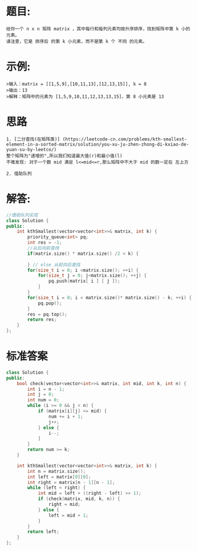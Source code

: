 # 题目:
    给你一个 n x n 矩阵 matrix ，其中每行和每列元素均按升序排序，找到矩阵中第 k 小的元素。
    请注意，它是 排序后 的第 k 小元素，而不是第 k 个 不同 的元素。
# 示例:
    >输入：matrix = [[1,5,9],[10,11,13],[12,13,15]], k = 8
    >输出：13
    >解释：矩阵中的元素为 [1,5,9,10,11,12,13,13,15]，第 8 小元素是 13  


# 思路
    1. [二分查找(在矩阵类)] (https://leetcode-cn.com/problems/kth-smallest-element-in-a-sorted-matrix/solution/you-xu-ju-zhen-zhong-di-kxiao-de-yuan-su-by-leetco/)
    整个矩阵为"递增的",所以我们知道最大值(r)和最小值(l)
    不难发现: 对于一个数 mid 满足 l<=mid<=r,那么矩阵中不大于 mid 的数一定在 左上方
    
    2. 借助队列
# 解答:
```c++
//借助队列实现
class Solution {
public:
    int kthSmallest(vector<vector<int>>& matrix, int k) {
        priority_queue<int> pq;
        int res = -1;
        //从后向前查找
        if(matrix.size() * matrix.size() /2 < k) {
        
        } // else 从前向后查找
        for(size_t i = 0; i <matrix.size(); ++i) {
            for(size_t j = 0; j<matrix.size(); ++j) {
                pq.push(matrix[ i ] [ j ]);
            }
        }
        for(size_t i = 0; i < matrix.size()* matrix.size() - k; ++i) {
            pq.pop();
        }
        res = pq.top();
        return res;
    }
};
```
# 标准答案
```c++
class Solution {
public:
    bool check(vector<vector<int>>& matrix, int mid, int k, int n) {
        int i = n - 1;
        int j = 0;
        int num = 0;
        while (i >= 0 && j < n) {
            if (matrix[i][j] <= mid) {
                num += i + 1;
                j++;
            } else {
                i--;
            }
        }
        return num >= k;
    }

    int kthSmallest(vector<vector<int>>& matrix, int k) {
        int n = matrix.size();
        int left = matrix[0][0];
        int right = matrix[n - 1][n - 1];
        while (left < right) {
            int mid = left + ((right - left) >> 1);
            if (check(matrix, mid, k, n)) {
                right = mid;
            } else {
                left = mid + 1;
            }
        }
        return left;
    }
};
```
